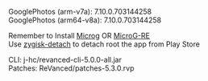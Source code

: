 GooglePhotos (arm-v7a): 7.10.0.703144258  
GooglePhotos (arm64-v8a): 7.10.0.703144258  

Remember to Install [Microg](https://github.com/ReVanced/GmsCore/releases) OR [MicroG-RE](https://github.com/WSTxda/MicroG-RE)  
Use [zygisk-detach](https://github.com/j-hc/zygisk-detach) to detach root the app from Play Store
  
CLI: j-hc/revanced-cli-5.0.0-all.jar  
Patches: ReVanced/patches-5.3.0.rvp    
